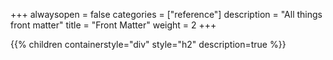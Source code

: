 +++
alwaysopen = false
categories = ["reference"]
description = "All things front matter"
title = "Front Matter"
weight = 2
+++

{{% children containerstyle="div" style="h2" description=true %}}
